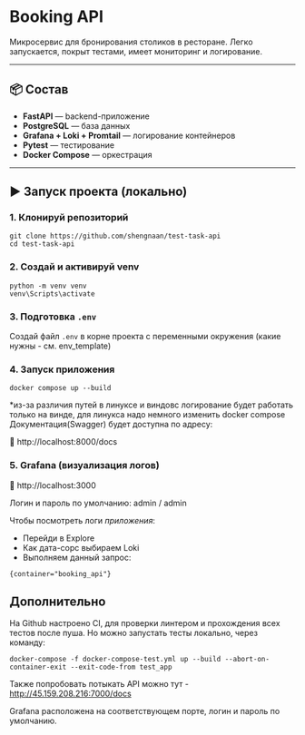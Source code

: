 # Booking API

Микросервис для бронирования столиков в ресторане. Легко запускается, покрыт тестами, имеет мониторинг и логирование.

---

## 📦 Состав

- **FastAPI** — backend-приложение
- **PostgreSQL** — база данных
- **Grafana + Loki + Promtail** — логирование контейнеров
- **Pytest** — тестирование
- **Docker Compose** — оркестрация

---

## ▶️ Запуск проекта (локально)

### 1. Клонируй репозиторий

```
git clone https://github.com/shengnaan/test-task-api
cd test-task-api
```

### 2. Создай и активируй venv

```
python -m venv venv
venv\Scripts\activate
```

### 3. Подготовка `.env`

Создай файл `.env` в корне проекта с переменными окружения (какие нужны - см. env_template)

### 4. Запуск приложения

```
docker compose up --build
```

*из-за различия путей в линуксе и виндовс логирование будет работать только на винде, для линукса надо немного изменить docker compose
Документация(Swagger) будет доступна по адресу:

📌 http://localhost:8000/docs

### 5. Grafana (визуализация логов)

📌 http://localhost:3000

Логин и пароль по умолчанию: admin / admin

Чтобы посмотреть логи *приложения*:
 * Перейди в Explore
 * Как дата-сорс выбираем Loki
 * Выполняем данный запрос:

```
{container="booking_api"}
```

## Дополнительно

На Github настроено CI, для проверки линтером и прохождения всех тестов после пуша.
Но можно запустать тесты локально, через команду:
```
docker-compose -f docker-compose-test.yml up --build --abort-on-container-exit --exit-code-from test_app
```

Также попробовать потыкать API можно тут - http://45.159.208.216:7000/docs

Grafana расположена на соответствующем порте, логин и пароль по умолчанию.
